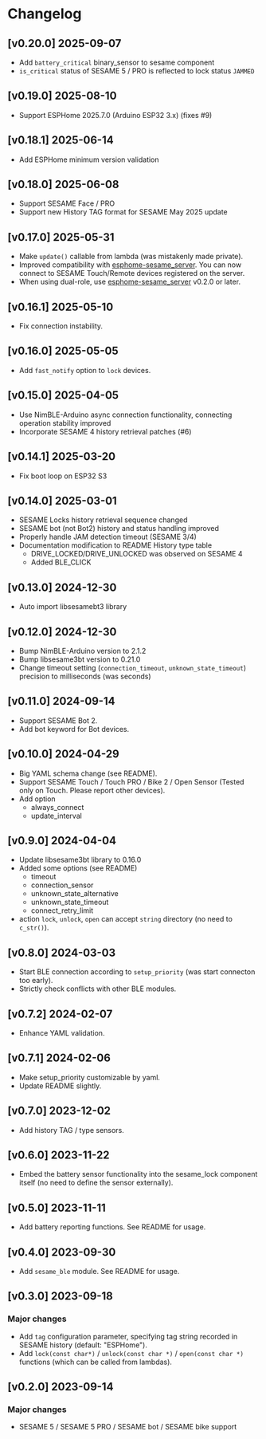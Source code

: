# Changelog

## [v0.20.0] 2025-09-07
- Add `battery_critical` binary_sensor to sesame component
- `is_critical` status of SESAME 5 / PRO is reflected to lock status `JAMMED`

## [v0.19.0] 2025-08-10
- Support ESPHome 2025.7.0 (Arduino ESP32 3.x)
  (fixes #9)

## [v0.18.1] 2025-06-14
- Add ESPHome minimum version validation

## [v0.18.0] 2025-06-08
- Support SESAME Face / PRO
- Support new History TAG format for SESAME May 2025 update

## [v0.17.0] 2025-05-31
- Make `update()` callable from lambda (was mistakenly made private).
- Improved compatibility with [esphome-sesame_server](https://github.com/homy-newfs8/esphome-sesame_server).
  You can now connect to SESAME Touch/Remote devices registered on the server.
- When using dual-role, use [esphome-sesame_server](https://github.com/homy-newfs8/esphome-sesame_server) v0.2.0 or later.

## [v0.16.1] 2025-05-10

- Fix connection instability.

## [v0.16.0] 2025-05-05

- Add `fast_notify` option to `lock` devices.

## [v0.15.0] 2025-04-05

- Use NimBLE-Arduino async connection functionality, connecting operation stability improved
- Incorporate SESAME 4 history retrieval patches (#6)

## [v0.14.1] 2025-03-20

- Fix boot loop on ESP32 S3

## [v0.14.0] 2025-03-01

- SESAME Locks history retrieval sequence changed
- SESAME bot (not Bot2) history and status handling improved
- Properly handle JAM detection timeout (SESAME 3/4)
- Documentation modification to README History type table
  - DRIVE_LOCKED/DRIVE_UNLOCKED was observed on SESAME 4
  - Added BLE_CLICK

## [v0.13.0] 2024-12-30

- Auto import libsesamebt3 library

## [v0.12.0] 2024-12-30

- Bump NimBLE-Arduino version to 2.1.2
- Bump libsesame3bt version to 0.21.0
- Change timeout setting (`connection_timeout`, `unknown_state_timeout`) precision to milliseconds (was seconds)

## [v0.11.0] 2024-09-14

- Support SESAME Bot 2.
- Add bot keyword for Bot devices.

## [v0.10.0] 2024-04-29

- Big YAML schema change (see README).
- Support SESAME Touch / Touch PRO / Bike 2 / Open Sensor (Tested only on Touch. Please report other devices).
- Add option
  - always_connect
  - update_interval

## [v0.9.0] 2024-04-04

- Update libsesame3bt library to 0.16.0
- Added some options (see README)
	- timeout
	- connection_sensor
	- unknown_state_alternative
	- unknown_state_timeout
	- connect_retry_limit
- action `lock`, `unlock`, `open` can accept `string` directory (no need to `c_str()`).

## [v0.8.0] 2024-03-03

- Start BLE connection according to `setup_priority` (was start connecton too early).
- Strictly check conflicts with other BLE modules.

## [v0.7.2] 2024-02-07

- Enhance YAML validation.

## [v0.7.1] 2024-02-06

- Make setup_priority customizable by yaml.
- Update README slightly.

## [v0.7.0] 2023-12-02

- Add history TAG / type sensors.

## [v0.6.0] 2023-11-22

- Embed the battery sensor functionality into the sesame_lock component itself (no need to define the sensor externally).

## [v0.5.0] 2023-11-11

- Add battery reporting functions. See README for usage.

## [v0.4.0] 2023-09-30

- Add `sesame_ble` module. See README for usage.

## [v0.3.0] 2023-09-18

### Major changes

- Add `tag` configuration parameter, specifying tag string recorded in SESAME history (default: "ESPHome").
- Add `lock(const char*)` / `unlock(const char *)` / `open(const char *)` functions (which can be called from lambdas).

## [v0.2.0] 2023-09-14

### Major changes

- SESAME 5 / SESAME 5 PRO / SESAME bot / SESAME bike support
